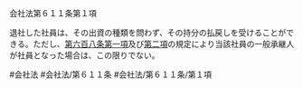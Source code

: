 会社法第６１１条第１項

退社した社員は、その出資の種類を問わず、その持分の払戻しを受けることができる。ただし、[第六百八条第一項](会社法＿＿＿＿第６０８条第１項)及び[第二項](会社法＿＿＿＿第６１１条第２項)の規定により当該社員の一般承継人が社員となった場合は、この限りでない。

#会社法
#会社法/第６１１条
#会社法/第６１１条/第１項

